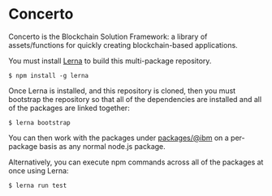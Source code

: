 # Concerto
Concerto is the Blockchain Solution Framework: a library of assets/functions for quickly creating blockchain-based applications.

You must install [Lerna](https://lernajs.io) to build this multi-package repository.

    $ npm install -g lerna

Once Lerna is installed, and this repository is cloned, then you must bootstrap the
repository so that all of the dependencies are installed and all of the packages are
linked together:

    $ lerna bootstrap

You can then work with the packages under [packages/@ibm](packages/@ibm) on a per-package
basis as any normal node.js package.

Alternatively, you can execute npm commands across all of the packages at once using
Lerna:

    $ lerna run test